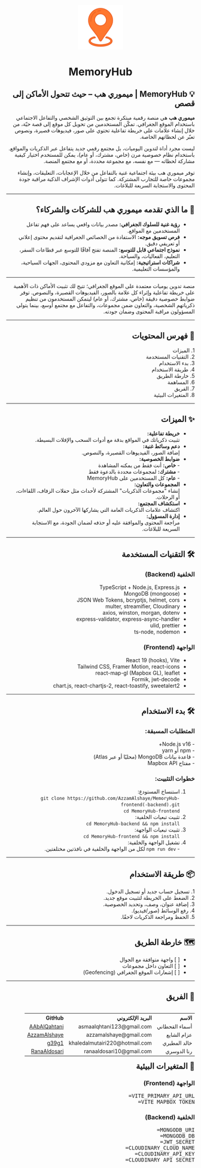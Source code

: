 <div dir="rtl">

<p align="center">
  <img src="/public/m-logo.webp" alt="MemoryHub Logo" width="120" />
</p>

<h1 align="center">MemoryHub</h1>

<!-- مقدمة تسويقية للشركات -->
<h2 align="right">💡 MemoryHub | ميموري هب – حيث تتحول الأماكن إلى قصص</h2>

<p align="right">
<strong>ميموري هب</strong> هي منصة رقمية مبتكرة تجمع بين التوثيق الشخصي والتفاعل الاجتماعي باستخدام الموقع الجغرافي. تمكّن المستخدمين من تحويل كل موقع إلى قصة حيّة، من خلال إنشاء علامات على خريطة تفاعلية تحتوي على صور، فيديوهات قصيرة، ونصوص تعبّر عن لحظاتهم الخاصة.
</p>

<p align="right">
ليست مجرد أداة لتدوين اليوميات، بل مجتمع رقمي جديد يتفاعل عبر الذكريات والمواقع. باستخدام نظام خصوصية مرن (خاص، مشترك، أو عام)، يمكن للمستخدم اختيار كيفية مشاركة لحظاته — مع نفسه، مع مجموعة محددة، أو مع مجتمع المنصة.
</p>

<p align="right">
توفر ميموري هب بيئة اجتماعية غنية بالتفاعل من خلال الإعجابات، التعليقات، وإنشاء مجموعات خاصة للتجارب المشتركة. كما تتولى أدوات الإشراف الذكية مراقبة جودة المحتوى والاستجابة السريعة للبلاغات.
</p>

<hr>

<h2 align="right">🎯 ما الذي تقدمه ميموري هب للشركات والشركاء؟</h2>

<ul align="right">
  <li><strong>رؤية غنية للسلوك الجغرافي:</strong> مصدر بيانات واقعي يساعد على فهم تفاعل المستخدمين مع المواقع.</li>
  <li><strong>فرص تسويق موجه:</strong> الاستفادة من الخصائص الجغرافية لتقديم محتوى إعلاني أو تعريفي دقيق.</li>
  <li><strong>نموذج اجتماعي قابل للتوسع:</strong> المنصة تفتح آفاقًا للتوسع عبر قطاعات السفر، التعليم، الفعاليات، والسياحة.</li>
  <li><strong>شراكات استراتيجية:</strong> إمكانية التعاون مع مزودي المحتوى، الجهات السياحية، والمؤسسات التعليمية.</li>
</ul>

<hr>

<p align="right">
منصة تدوين يوميات معتمدة على الموقع الجغرافي؛ تتيح لك تثبيت الأماكن ذات الأهمية على خريطة تفاعلية وإثراء كل علامة بالصور، الفيديوهات القصيرة، والنصوص.
توفر ضوابط خصوصية دقيقة (خاص، مشترك، أو عام) ليتمكن المستخدمون من تنظيم ذكرياتهم الشخصية، والتعاون ضمن مجموعات، والتفاعل مع مجتمع أوسع، بينما يتولى المسؤولون مراقبة المحتوى وضمان جودته.
</p>

<hr>

<h2 align="right">🚀 فهرس المحتويات</h2>

<p align="right">
1. الميزات<br>
2. التقنيات المستخدمة<br>
3. بدء الاستخدام<br>
4. طريقة الاستخدام<br>
5. خارطة الطريق<br>
6. المساهمة<br>
7. الفريق<br>
8. المتغيرات البيئية
</p>

<hr>

<h2 align="right">✨ الميزات</h2>

<ul align="right">
  <li><strong>خريطة تفاعلية:</strong><br>تثبيت ذكرياتك في المواقع بدقة مع أدوات السحب والإفلات البسيطة.</li>
  <li><strong>دعم وسائط غنية:</strong><br>إضافة الصور، الفيديوهات القصيرة، والنصوص.</li>
  <li><strong>ضوابط الخصوصية:</strong><br>
    - <strong>خاص:</strong> أنت فقط من يمكنه المشاهدة<br>
    - <strong>مشترك:</strong> لمجموعات محددة بالدعوة فقط<br>
    - <strong>عام:</strong> كل المستخدمين على MemoryHub
  </li>
  <li><strong>المجموعات والتعاون:</strong><br>إنشاء "مجموعات الذكريات" المشتركة لأحداث مثل حفلات الزفاف، اللقاءات، أو الرحلات.</li>
  <li><strong>استكشاف المجتمع:</strong><br>اكتشاف علامات الذكريات العامة التي يشاركها الآخرون حول العالم.</li>
  <li><strong>إدارة المسؤول:</strong><br>مراجعة المحتوى والموافقة عليه أو حذفه لضمان الجودة، مع الاستجابة السريعة للبلاغات.</li>
</ul>

<hr>

<h2 align="right">🛠️ التقنيات المستخدمة</h2>

<h3 align="right">الخلفية (Backend)</h3>
<ul align="right">
  <li>TypeScript + Node.js, Express.js</li>
  <li>MongoDB (mongoose)</li>
  <li>JSON Web Tokens, bcryptjs, helmet, cors</li>
  <li>multer, streamifier, Cloudinary</li>
  <li>axios, winston, morgan, dotenv</li>
  <li>express-validator, express-async-handler</li>
  <li>ulid, prettier</li>
  <li>ts-node, nodemon</li>
</ul>

<h3 align="right">الواجهة (Frontend)</h3>
<ul align="right">
  <li>React 19 (hooks), Vite</li>
  <li>Tailwind CSS, Framer Motion, react-icons</li>
  <li>react-map-gl (Mapbox GL), leaflet</li>
  <li>Formik, jwt-decode</li>
  <li>chart.js, react-chartjs-2, react-toastify, sweetalert2</li>
</ul>

<hr>

<h2 align="right">🛠️ بدء الاستخدام</h2>

<h3 align="right">المتطلبات المسبقة:</h3>
<p align="right">
- Node.js v16+<br>
- npm أو yarn<br>
- قاعدة بيانات MongoDB (محليًا أو عبر Atlas)<br>
- مفتاح Mapbox API
</p>

<h3 align="right">خطوات التثبيت:</h3>
<ol align="right">
  <li>استنساخ المستودع:<br>
    <code>git clone https://github.com/AzzamAlshaye/MemoryHub-frontend(-backend).git</code><br>
    <code>cd MemoryHub-frontend</code>
  </li>
  <li>تثبيت تبعيات الخلفية:<br>
    <code>cd MemoryHub-backend && npm install</code>
  </li>
  <li>تثبيت تبعيات الواجهة:<br>
    <code>cd MemoryHub-frontend && npm install</code>
  </li>
  <li>تشغيل الواجهة والخلفية:<br>
    - <code>npm run dev</code> لكل من الواجهة والخلفية في نافذتين مختلفتين.
  </li>
</ol>

<hr>

<h2 align="right">📦 طريقة الاستخدام</h2>
<p align="right">
1. تسجيل حساب جديد أو تسجيل الدخول.<br>
2. الضغط على الخريطة لتثبيت موقع جديد.<br>
3. إضافة عنوان، وصف، وتحديد الخصوصية.<br>
4. رفع الوسائط (صور/فيديو).<br>
5. الحفظ ومراجعة الذكريات لاحقًا.
</p>

<hr>

<h2 align="right">🗺️ خارطة الطريق</h2>
<ul align="right">
  <li>[ ] واجهة متوافقة مع الجوال</li>
  <li>[ ] التعاون داخل مجموعات</li>
  <li>[ ] إشعارات الموقع الجغرافي (Geofencing)</li>
</ul>

<hr>

<h2 align="right">👥 الفريق</h2>

<table align="right">
  <tr>
    <th align="right">الاسم</th>
    <th align="right">البريد الإلكتروني</th>
    <th align="right">GitHub</th>
  </tr>
  <tr>
    <td align="right">أسماء القحطاني</td>
    <td align="right">asmaalqhtani123@gmail.com</td>
    <td align="right"><a href="https://github.com/AAbAlQahtani">AAbAlQahtani</a></td>
  </tr>
  <tr>
    <td align="right">عزام الشايع</td>
    <td align="right">azzamalshaye@gmail.com</td>
    <td align="right"><a href="https://github.com/AzzamAlshaye">AzzamAlshaye</a></td>
  </tr>
  <tr>
    <td align="right">خالد المطيري</td>
    <td align="right">khaledalmutairi220@hotmail.com</td>
    <td align="right"><a href="https://github.com/g39g1">g39g1</a></td>
  </tr>
  <tr>
    <td align="right">رنا الدوسري</td>
    <td align="right">ranaaldosari10@gmail.com</td>
    <td align="right"><a href="https://github.com/RanaAldosari">RanaAldosari</a></td>
  </tr>
</table>

<hr>

<h2 align="right">🔑 المتغيرات البيئية</h2>

<h3 align="right">الواجهة (Frontend)</h3>
<pre align="right">
VITE_PRIMARY_API_URL=
VITE_MAPBOX_TOKEN=
</pre>

<h3 align="right">الخلفية (Backend)</h3>
<pre align="right">
MONGODB_URI=
MONGODB_DB=
JWT_SECRET=
CLOUDINARY_CLOUD_NAME=
CLOUDINARY_API_KEY=
CLOUDINARY_API_SECRET=
</pre>

</div>
